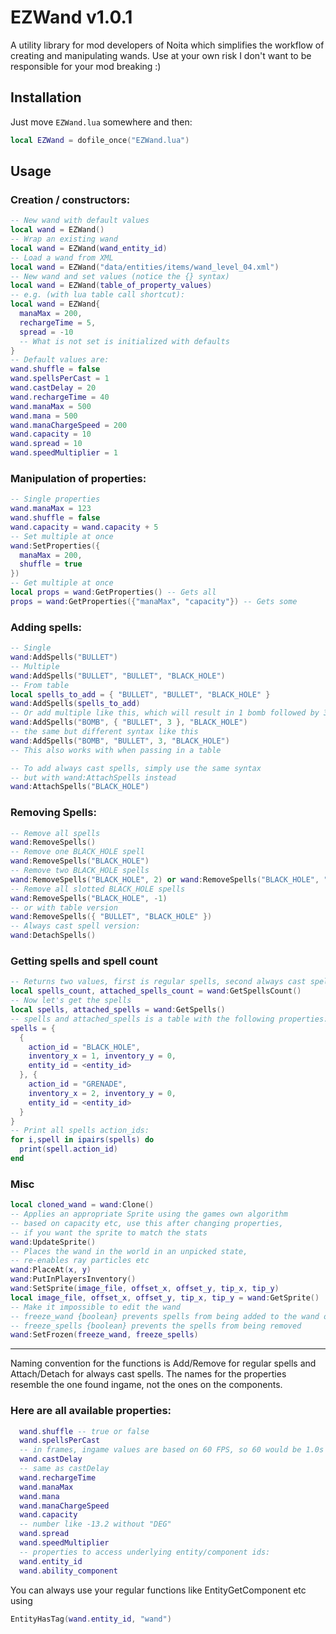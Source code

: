 # EZWand v1.0.1

A utility library for mod developers of Noita which simplifies the workflow of creating and manipulating wands. Use at your own risk I don't want to be responsible for your mod breaking :)

## Installation
Just move `EZWand.lua` somewhere and then:
```lua
local EZWand = dofile_once("EZWand.lua")
```
## Usage
### Creation / constructors:
```lua
-- New wand with default values
local wand = EZWand()
-- Wrap an existing wand
local wand = EZWand(wand_entity_id)
-- Load a wand from XML
local wand = EZWand("data/entities/items/wand_level_04.xml")
-- New wand and set values (notice the {} syntax)
local wand = EZWand(table_of_property_values)
-- e.g. (with lua table call shortcut):
local wand = EZWand{
  manaMax = 200,
  rechargeTime = 5,
  spread = -10
  -- What is not set is initialized with defaults
}
-- Default values are:
wand.shuffle = false
wand.spellsPerCast = 1
wand.castDelay = 20
wand.rechargeTime = 40
wand.manaMax = 500
wand.mana = 500
wand.manaChargeSpeed = 200
wand.capacity = 10
wand.spread = 10
wand.speedMultiplier = 1
```
### Manipulation of properties:
```lua
-- Single properties
wand.manaMax = 123
wand.shuffle = false
wand.capacity = wand.capacity + 5
-- Set multiple at once
wand:SetProperties({
  manaMax = 200,
  shuffle = true
})
-- Get multiple at once
local props = wand:GetProperties() -- Gets all
props = wand:GetProperties({"manaMax", "capacity"}) -- Gets some
```
### Adding spells:
```lua
-- Single
wand:AddSpells("BULLET")
-- Multiple
wand:AddSpells("BULLET", "BULLET", "BLACK_HOLE")
-- From table
local spells_to_add = { "BULLET", "BULLET", "BLACK_HOLE" }
wand:AddSpells(spells_to_add)
-- Or add multiple like this, which will result in 1 bomb followed by 3 bullets and then 1 black hole:
wand:AddSpells("BOMB", { "BULLET", 3 }, "BLACK_HOLE")
-- the same but different syntax like this
wand:AddSpells("BOMB", "BULLET", 3, "BLACK_HOLE")
-- This also works with when passing in a table

-- To add always cast spells, simply use the same syntax
-- but with wand:AttachSpells instead
wand:AttachSpells("BLACK_HOLE")
```
### Removing Spells:
```lua
-- Remove all spells
wand:RemoveSpells()
-- Remove one BLACK_HOLE spell
wand:RemoveSpells("BLACK_HOLE")
-- Remove two BLACK_HOLE spells
wand:RemoveSpells("BLACK_HOLE", 2) or wand:RemoveSpells("BLACK_HOLE", "BLACK_HOLE")
-- Remove all slotted BLACK_HOLE spells
wand:RemoveSpells("BLACK_HOLE", -1)
-- or with table version
wand:RemoveSpells({ "BULLET", "BLACK_HOLE" })
-- Always cast spell version:
wand:DetachSpells()
```
### Getting spells and spell count
```lua
-- Returns two values, first is regular spells, second always cast spells
local spells_count, attached_spells_count = wand:GetSpellsCount()
-- Now let's get the spells
local spells, attached_spells = wand:GetSpells()
-- spells and attached_spells is a table with the following properties:
spells = {
  {
    action_id = "BLACK_HOLE",
    inventory_x = 1, inventory_y = 0,
    entity_id = <entity_id>
  }, {
    action_id = "GRENADE",
    inventory_x = 2, inventory_y = 0,
    entity_id = <entity_id>
  }
}
-- Print all spells action_ids:
for i,spell in ipairs(spells) do
  print(spell.action_id)
end
```
### Misc
```lua
local cloned_wand = wand:Clone()
-- Applies an appropriate Sprite using the games own algorithm
-- based on capacity etc, use this after changing properties,
-- if you want the sprite to match the stats
wand:UpdateSprite()
-- Places the wand in the world in an unpicked state,
-- re-enables ray particles etc
wand:PlaceAt(x, y)
wand:PutInPlayersInventory()
wand:SetSprite(image_file, offset_x, offset_y, tip_x, tip_y)
local image_file, offset_x, offset_y, tip_x, tip_y = wand:GetSprite()
-- Make it impossible to edit the wand
-- freeze_wand {boolean} prevents spells from being added to the wand or moved
-- freeze_spells {boolean} prevents the spells from being removed
wand:SetFrozen(freeze_wand, freeze_spells)
```
***
Naming convention for the functions is Add/Remove for regular spells and Attach/Detach for always cast spells.
The names for the properties resemble the one found ingame, not the ones on the components.
### Here are all available properties:
```lua
  wand.shuffle -- true or false
  wand.spellsPerCast
  -- in frames, ingame values are based on 60 FPS, so 60 would be 1.0s
  wand.castDelay
  -- same as castDelay
  wand.rechargeTime
  wand.manaMax
  wand.mana
  wand.manaChargeSpeed
  wand.capacity
  -- number like -13.2 without "DEG"
  wand.spread
  wand.speedMultiplier
  -- properties to access underlying entity/component ids:
  wand.entity_id
  wand.ability_component
```
You can always use your regular functions like EntityGetComponent etc using
```lua
EntityHasTag(wand.entity_id, "wand")
```